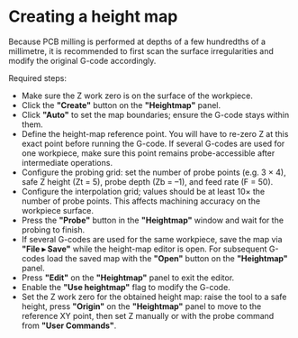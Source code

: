 # Creating a height map

Because PCB milling is performed at depths of a few hundredths of a millimetre, it is recommended to first scan the surface irregularities and modify the original G-code accordingly.

Required steps:

- Make sure the Z work zero is on the surface of the workpiece.  
- Click the **"Create"** button on the **"Heightmap"** panel.  
- Click **"Auto"** to set the map boundaries; ensure the G-code stays within them.  
- Define the height-map reference point. You will have to re-zero Z at this exact point before running the G-code. If several G-codes are used for one workpiece, make sure this point remains probe-accessible after intermediate operations.  
- Configure the probing grid: set the number of probe points (e.g. 3 × 4), safe Z height (Zt = 5), probe depth (Zb = –1), and feed rate (F = 50).  
- Configure the interpolation grid; values should be at least 10× the number of probe points. This affects machining accuracy on the workpiece surface.  
- Press the **"Probe"** button in the **"Heightmap"** window and wait for the probing to finish.  
- If several G-codes are used for the same workpiece, save the map via **"File ▸ Save"** while the height-map editor is open. For subsequent G-codes load the saved map with the **"Open"** button on the **"Heightmap"** panel.  
- Press **"Edit"** on the **"Heightmap"** panel to exit the editor.  
- Enable the **"Use heightmap"** flag to modify the G-code.  
- Set the Z work zero for the obtained height map: raise the tool to a safe height, press **"Origin"** on the **"Heightmap"** panel to move to the reference XY point, then set Z manually or with the probe command from **"User Commands"**.